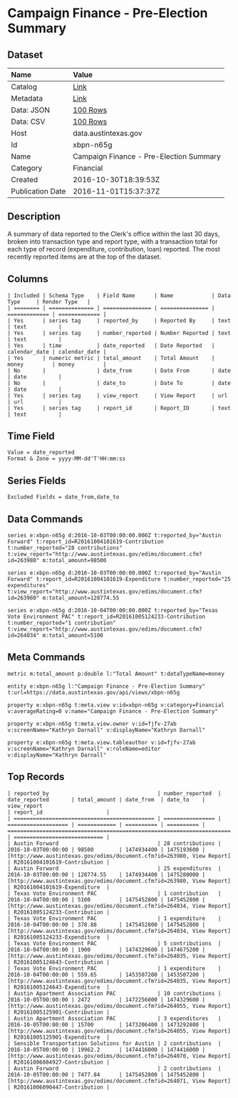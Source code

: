 # Campaign Finance - Pre-Election Summary

## Dataset

| Name | Value |
| :--- | :---- |
| Catalog | [Link](https://catalog.data.gov/dataset/campaign-finance-pre-election-summary) |
| Metadata | [Link](https://data.austintexas.gov/api/views/xbpn-n65g) |
| Data: JSON | [100 Rows](https://data.austintexas.gov/api/views/xbpn-n65g/rows.json?max_rows=100) |
| Data: CSV | [100 Rows](https://data.austintexas.gov/api/views/xbpn-n65g/rows.csv?max_rows=100) |
| Host | data.austintexas.gov |
| Id | xbpn-n65g |
| Name | Campaign Finance - Pre-Election Summary |
| Category | Financial |
| Created | 2016-10-30T18:39:53Z |
| Publication Date | 2016-11-01T15:37:37Z |

## Description

A summary of data reported to the Clerk's office within the last 30 days, broken into transaction type and report type, with a transaction total for each type of record (expenditure, contribution, loan) reported.  The most recently reported items are at the top of the dataset.

## Columns

```ls
| Included | Schema Type    | Field Name      | Name            | Data Type     | Render Type   |
| ======== | ============== | =============== | =============== | ============= | ============= |
| Yes      | series tag     | reported_by     | Reported By     | text          | text          |
| Yes      | series tag     | number_reported | Number Reported | text          | text          |
| Yes      | time           | date_reported   | Date Reported   | calendar_date | calendar_date |
| Yes      | numeric metric | total_amount    | Total Amount    | money         | money         |
| No       |                | date_from       | Date From       | date          | date          |
| No       |                | date_to         | Date To         | date          | date          |
| Yes      | series tag     | view_report     | View Report     | url           | url           |
| Yes      | series tag     | report_id       | Report_ID       | text          | text          |
```

## Time Field

```ls
Value = date_reported
Format & Zone = yyyy-MM-dd'T'HH:mm:ss
```

## Series Fields

```ls
Excluded Fields = date_from,date_to
```

## Data Commands

```ls
series e:xbpn-n65g d:2016-10-03T00:00:00.000Z t:reported_by="Austin Forward" t:report_id=R20161004101619-Contribution t:number_reported="28 contributions" t:view_report="http://www.austintexas.gov/edims/document.cfm?id=263980" m:total_amount=98500

series e:xbpn-n65g d:2016-10-03T00:00:00.000Z t:reported_by="Austin Forward" t:report_id=R20161004101619-Expenditure t:number_reported="25 expenditures" t:view_report="http://www.austintexas.gov/edims/document.cfm?id=263980" m:total_amount=128774.55

series e:xbpn-n65g d:2016-10-04T00:00:00.000Z t:reported_by="Texas Vote Environment PAC" t:report_id=R20161005124233-Contribution t:number_reported="1 contribution" t:view_report="http://www.austintexas.gov/edims/document.cfm?id=264034" m:total_amount=5100
```

## Meta Commands

```ls
metric m:total_amount p:double l:"Total Amount" t:dataTypeName=money

entity e:xbpn-n65g l:"Campaign Finance - Pre-Election Summary" t:url=https://data.austintexas.gov/api/views/xbpn-n65g

property e:xbpn-n65g t:meta.view v:id=xbpn-n65g v:category=Financial v:averageRating=0 v:name="Campaign Finance - Pre-Election Summary"

property e:xbpn-n65g t:meta.view.owner v:id=fjfv-27ab v:screenName="Kathryn Darnall" v:displayName="Kathryn Darnall"

property e:xbpn-n65g t:meta.view.tableauthor v:id=fjfv-27ab v:screenName="Kathryn Darnall" v:roleName=editor v:displayName="Kathryn Darnall"
```

## Top Records

```ls
| reported_by                                  | number_reported  | date_reported       | total_amount | date_from  | date_to    | view_report                                                            | report_id                    | 
| ============================================ | ================ | =================== | ============ | ========== | ========== | ====================================================================== | ============================ | 
| Austin Forward                               | 28 contributions | 2016-10-03T00:00:00 | 98500        | 1474934400 | 1475193600 | [http://www.austintexas.gov/edims/document.cfm?id=263980, View Report] | R20161004101619-Contribution | 
| Austin Forward                               | 25 expenditures  | 2016-10-03T00:00:00 | 128774.55    | 1474934400 | 1475280000 | [http://www.austintexas.gov/edims/document.cfm?id=263980, View Report] | R20161004101619-Expenditure  | 
| Texas Vote Environment PAC                   | 1 contribution   | 2016-10-04T00:00:00 | 5100         | 1475452800 | 1475452800 | [http://www.austintexas.gov/edims/document.cfm?id=264034, View Report] | R20161005124233-Contribution | 
| Texas Vote Environment PAC                   | 1 expenditure    | 2016-10-04T00:00:00 | 378.88       | 1475452800 | 1475452800 | [http://www.austintexas.gov/edims/document.cfm?id=264034, View Report] | R20161005124233-Expenditure  | 
| Texas Vote Environment PAC                   | 5 contributions  | 2016-10-04T00:00:00 | 1900         | 1474329600 | 1474675200 | [http://www.austintexas.gov/edims/document.cfm?id=264035, View Report] | R20161005124643-Contribution | 
| Texas Vote Environment PAC                   | 1 expenditure    | 2016-10-04T00:00:00 | 559.65       | 1453507200 | 1453507200 | [http://www.austintexas.gov/edims/document.cfm?id=264035, View Report] | R20161005124643-Expenditure  | 
| Austin Apartment Association PAC             | 10 contributions | 2016-10-05T00:00:00 | 2472         | 1472256000 | 1474329600 | [http://www.austintexas.gov/edims/document.cfm?id=264055, View Report] | R20161005125901-Contribution | 
| Austin Apartment Association PAC             | 3 expenditures   | 2016-10-05T00:00:00 | 15700        | 1473206400 | 1473292800 | [http://www.austintexas.gov/edims/document.cfm?id=264055, View Report] | R20161005125901-Expenditure  | 
| Sensible Transportation Solutions for Austin | 2 contributions  | 2016-10-05T00:00:00 | 19962.2      | 1474416000 | 1474416000 | [http://www.austintexas.gov/edims/document.cfm?id=264070, View Report] | R20161006084927-Contribution | 
| Austin Forward                               | 2 contributions  | 2016-10-05T00:00:00 | 7477.84      | 1475452800 | 1475452800 | [http://www.austintexas.gov/edims/document.cfm?id=264071, View Report] | R20161006090447-Contribution | 
```